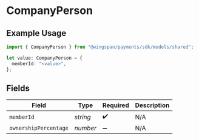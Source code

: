 # CompanyPerson

## Example Usage

```typescript
import { CompanyPerson } from "@wingspan/payments/sdk/models/shared";

let value: CompanyPerson = {
  memberId: "<value>",
};
```

## Fields

| Field                 | Type                  | Required              | Description           |
| --------------------- | --------------------- | --------------------- | --------------------- |
| `memberId`            | *string*              | :heavy_check_mark:    | N/A                   |
| `ownershipPercentage` | *number*              | :heavy_minus_sign:    | N/A                   |